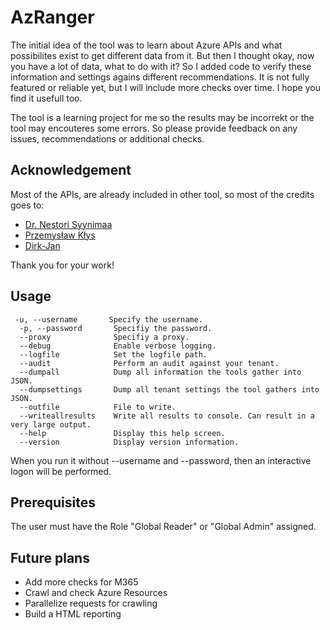 # AzRanger

The initial idea of the tool was to learn about Azure APIs and what possibilites exist to get different data from it. But then I thought okay, now you have a lot of data, what to do with it? So I added code to verify these information and settings agains different recommendations. It is not fully featured or reliable yet, but I will include more checks over time. I hope you find it usefull too. 

The tool is a learning project for me so the results may be incorrekt or the tool may encouteres some errors. So please provide feedback on any issues, recommendations or additional checks.

## Acknowledgement

Most of the APIs, are already included in other tool, so most of the credits goes to:

* [Dr. Nestori Syynimaa](https://twitter.com/DrAzureAD)
* [Przemysław Kłys](https://twitter.com/PrzemyslawKlys)
* [Dirk-Jan](https://twitter.com/_dirkjan)

Thank you for your work!

## Usage

```
 -u, --username       Specify the username.
  -p, --password       Specifiy the password.
  --proxy              Specifiy a proxy.
  --debug              Enable verbose logging.
  --logfile            Set the logfile path.
  --audit              Perform an audit against your tenant.
  --dumpall            Dump all information the tools gather into JSON.
  --dumpsettings       Dump all tenant settings the tool gathers into JSON.
  --outfile            File to write.
  --writeallresults    Write all results to console. Can result in a very large output.
  --help               Display this help screen.
  --version            Display version information.
```

When you run it without --username and --password, then an interactive logon will be performed.

## Prerequisites

The user must have the Role "Global Reader" or "Global Admin" assigned.

## Future plans

* Add more checks for M365
* Crawl and check Azure Resources
* Parallelize requests for crawling 
* Build a HTML reporting